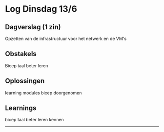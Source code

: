 # Log Dinsdag 13/6

## Dagverslag (1 zin)
Opzetten van de infrastructuur voor het netwerk en de VM's

## Obstakels
Bicep taal beter leren

## Oplossingen
learning modules bicep doorgenomen

## Learnings
bicep taal beter leren kennen

---
